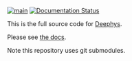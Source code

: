 
[![main](https://github.com/mjgroth/deephys/actions/workflows/main.yml/badge.svg)](https://github.com/mjgroth/deephys/actions/workflows/main.yml) [![Documentation Status](https://readthedocs.org/projects/deephys/badge/?version=latest)](https://deephys.readthedocs.io/en/latest/?badge=latest)

This is the full source code for [Deephys](https://deephys.org/).

Please see [the docs](https://deephys.readthedocs.io/en/latest).

Note this repository uses git submodules.
